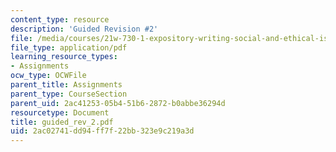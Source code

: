 ```yaml
---
content_type: resource
description: 'Guided Revision #2'
file: /media/courses/21w-730-1-expository-writing-social-and-ethical-issues-in-print-photography-and-film-fall-2005/2ac02741dd94ff7f22bb323e9c219a3d_guided_rev_2.pdf
file_type: application/pdf
learning_resource_types:
- Assignments
ocw_type: OCWFile
parent_title: Assignments
parent_type: CourseSection
parent_uid: 2ac41253-05b4-51b6-2872-b0abbe36294d
resourcetype: Document
title: guided_rev_2.pdf
uid: 2ac02741-dd94-ff7f-22bb-323e9c219a3d
---
```

